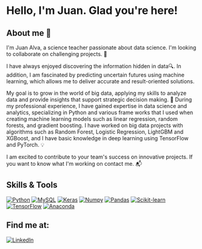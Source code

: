 # Hello, I'm Juan. Glad you're here!

## About me 👋

I'm Juan Alva, a science teacher passionate about data science. I'm looking to collaborate on challenging projects. 🚀

I have always enjoyed discovering the information hidden in data🔍. In addition, I am fascinated by predicting uncertain futures using machine learning, which allows me to deliver accurate and result-oriented solutions.

My goal is to grow in the world of big data, applying my skills to analyze data and provide insights that support strategic decision making. :dart: 
During my professional experience, I have gained expertise in data science and analytics, specializing in Python and various frame works that I used when creating machine learning models such as linear regression, random forests, and gradient boosting. I have worked on big data projects with algorithms such as Random Forest, Logistic Regression, LightGBM and XGBoost, and I have basic knowledge in deep learning using TensorFlow and PyTorch. 💡

I am excited to contribute to your team's success on innovative projects. If you want to know what I'm working on contact me. :mailbox_with_mail:

## Skills & Tools

[![Python](https://img.shields.io/badge/Python-3776AB?style-for-the-badge&logo=python&logoColor=white&labelColor=101010)]()
[![MySQL](https://img.shields.io/badge/MySQL-3776AB?style-for-the-badge&logo=mysql&logoColor=white&labelColor=101010)]()
[![Keras](https://img.shields.io/badge/Keras-D00000?style-for-the-badge&logo=keras&logoColor=white&labelColor=101010)]()
[![Numpy](https://img.shields.io/badge/Numpy-013243?style-for-the-badge&logo=numpy&logoColor=white&labelColor=101010)]()
[![Pandas](https://img.shields.io/badge/Pandas-150458?style-for-the-badge&logo=numpy&logoColor=white&labelColor=101010)]()
[![Scikit-learn](https://img.shields.io/badge/Scikit-learn-F7931E?style-for-the-badge&logo=scikitlearn&logoColor=white&labelColor=101010)]()
[![TensorFlow](https://img.shields.io/badge/TensorFlow-FF6F00?style-for-the-badge&logo=tensorflow&logoColor=white&labelColor=101010)]()
[![Anaconda](https://img.shields.io/badge/Anaconda-44A833?style-for-the-badge&logo=anaconda&logoColor=white&labelColor=101010)]()

## Find me at:
[![LinkedIn](https://img.shields.io/badge/LinkedIn-0A66C2?style-for-the-badge&logo=linkedin&logoColor=white&labelColor=101010)](https://www.linkedin.com/in/juanluisalvaretana/)
